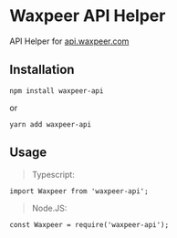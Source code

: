 # Waxpeer API Helper

API Helper for [api.waxpeer.com](https://api.waxpeer.com/docs/)

## Installation

```
npm install waxpeer-api
```

or

```
yarn add waxpeer-api
```

## Usage

> Typescript:

```
import Waxpeer from 'waxpeer-api';
```

> Node.JS:
```
const Waxpeer = require('waxpeer-api');
```
